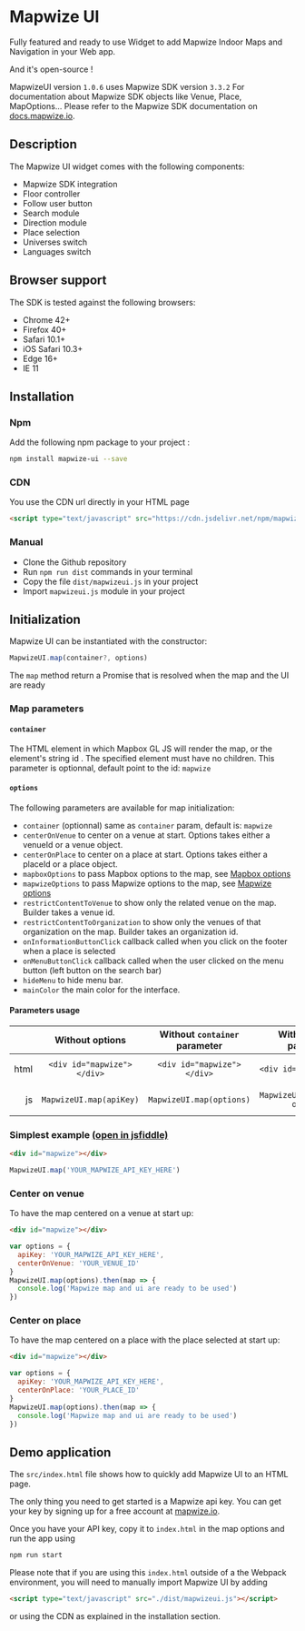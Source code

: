 # Mapwize UI

Fully featured and ready to use Widget to add Mapwize Indoor Maps and Navigation in your Web app.

And it's open-source !

MapwizeUI version `1.0.6` uses Mapwize SDK version `3.3.2`
For documentation about Mapwize SDK objects like Venue, Place, MapOptions... Please refer to the Mapwize SDK documentation on [docs.mapwize.io](https://docs.mapwize.io/developers/js/sdk/3.3.2/).

## Description

The Mapwize UI widget comes with the following components:

- Mapwize SDK integration
- Floor controller
- Follow user button
- Search module
- Direction module
- Place selection
- Universes switch
- Languages switch

## Browser support

The SDK is tested against the following browsers:

- Chrome 42+
- Firefox 40+
- Safari 10.1+
- iOS Safari 10.3+
- Edge 16+
- IE 11

## Installation

### Npm

Add the following npm package to your project :

```sh
npm install mapwize-ui --save
```

### CDN

You use the CDN url directly in your HTML page

```html
<script type="text/javascript" src="https://cdn.jsdelivr.net/npm/mapwize-ui@1.0.6"></script>
```

### Manual

- Clone the Github repository
- Run `npm run dist` commands in your terminal
- Copy the file `dist/mapwizeui.js` in your project
- Import `mapwizeui.js` module in your project

## Initialization

Mapwize UI can be instantiated with the constructor:

```javascript
MapwizeUI.map(container?, options)
```

The `map` method return a Promise that is resolved when the map and the UI are ready

### Map parameters

#### `container`

The HTML element in which Mapbox GL JS will render the map, or the element's string  id . The specified element must have no children. This parameter is optionnal, default point to the id: `mapwize`

#### `options`

The following parameters are available for map initialization:

- `container` (optionnal) same as `container` param, default is: `mapwize`
- `centerOnVenue` to center on a venue at start. Options takes either a venueId or a venue object.
- `centerOnPlace` to center on a place at start. Options takes either a placeId or a place object.
- `mapboxOptions` to pass Mapbox options to the map, see [Mapbox options](https://docs.mapwize.io/developers/js/sdk/3.2.1/#map-constructor)
- `mapwizeOptions` to pass Mapwize options to the map, see [Mapwize options](https://docs.mapwize.io/developers/js/sdk/3.2.1/#map-constructor)
- `restrictContentToVenue` to show only the related venue on the map. Builder takes a venue id.
- `restrictContentToOrganization` to show only the venues of that organization on the map. Builder takes an organization id.
- `onInformationButtonClick` callback called when you click on the footer when a place is selected
- `onMenuButtonClick` callback called when the user clicked on the menu button (left button on the search bar)
- `hideMenu` to hide menu bar.
- `mainColor` the main color for the interface.

#### Parameters usage
|    | Without options | Without `container` parameter | With `container` parameter | With `container` option |
|---:|:---------------:|:-----------------------------:|:--------------------------:|:-----------------------:|
|html| `<div id="mapwize"></div>` | `<div id="mapwize"></div>`    | `<div id="myMap"></div>` | `<div id="myMap"></div>` |
|js  | `MapwizeUI.map(apiKey)` | `MapwizeUI.map(options)`      | `MapwizeUI.map('myMap', options)` | `MapwizeUI.map({ container: 'myMap'})` |

### Simplest example [(open in jsfiddle)](https://jsfiddle.net/Mapwize/8peukahd/)

```html
<div id="mapwize"></div>
```
```javascript
MapwizeUI.map('YOUR_MAPWIZE_API_KEY_HERE')
```

### Center on venue

To have the map centered on a venue at start up:

```html
<div id="mapwize"></div>
```
```javascript
var options = {
  apiKey: 'YOUR_MAPWIZE_API_KEY_HERE',
  centerOnVenue: 'YOUR_VENUE_ID'
}
MapwizeUI.map(options).then(map => {
  console.log('Mapwize map and ui are ready to be used')
})
```

### Center on place

To have the map centered on a place with the place selected at start up: 

```html
<div id="mapwize"></div>
```
```javascript
var options = {
  apiKey: 'YOUR_MAPWIZE_API_KEY_HERE',
  centerOnPlace: 'YOUR_PLACE_ID'
}
MapwizeUI.map(options).then(map => {
  console.log('Mapwize map and ui are ready to be used')
})
```

## Demo application

The `src/index.html` file shows how to quickly add Mapwize UI to an HTML page.

The only thing you need to get started is a Mapwize api key. 
You can get your key by signing up for a free account at [mapwize.io](https://www.mapwize.io).

Once you have your API key, copy it to `index.html` in the map options and run the app using

```sh
npm run start
```

Please note that if you are using this `index.html` outside of a the Webpack environment, you will need to manually import Mapwize UI by adding

```html
<script type="text/javascript" src="./dist/mapwizeui.js"></script>
```

or using the CDN as explained in the installation section.
